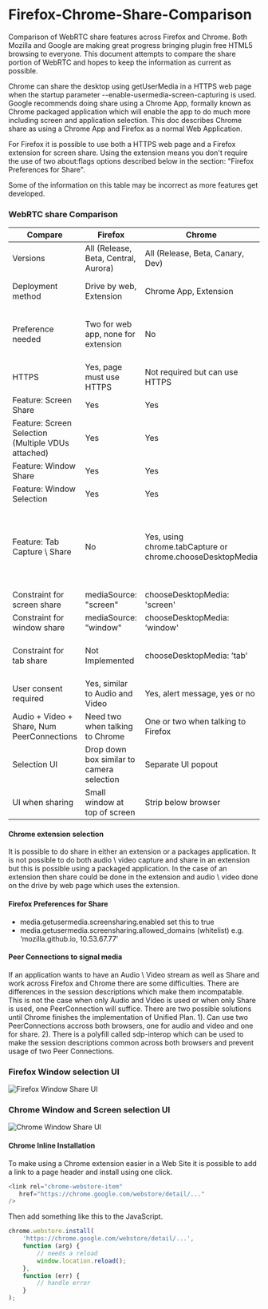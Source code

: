 Firefox-Chrome-Share-Comparison
===============================

Comparison of WebRTC share features across Firefox and Chrome. Both Mozilla and Google are making great progress bringing plugin free HTML5 browsing to everyone.  This document attempts to compare the share portion of WebRTC and hopes to keep the information as current as possible.

Chrome can share the desktop using getUserMedia in a HTTPS web page when the startup parameter --enable-usermedia-screen-capturing is used. Google recommends doing share using a Chrome App, formally known as Chrome packaged application which will enable the app to do much more including screen and application selection.  This doc describes Chrome share as using a Chrome App and Firefox as a normal Web Application.

For Firefox it is possible to use both a HTTPS web page and a Firefox extension for screen share. Using the extension means you don't require the use of two about:flags options described below in the section: "Firefox Preferences for Share".

Some of the information on this table may be incorrect as more features get developed.

### WebRTC share Comparison

| Compare        | Firefox           | Chrome | Note |
| ------------- |-------------|-------------|-------------|
| Versions | All (Release, Beta, Central, Aurora) | All (Release, Beta, Canary, Dev) |  |
| Deployment method | Drive by web, Extension | Chrome App, Extension | See Extension note |
| Preference needed | Two for web app, none for extension | No | See note below for Firefox pref details |
| HTTPS | Yes, page must use HTTPS | Not required but can use HTTPS |  |
| Feature: Screen Share | Yes | Yes |  |
| Feature: Screen Selection (Multiple VDUs attached) | Yes | Yes |  |
| Feature: Window Share | Yes  | Yes |  |
| Feature: Window Selection | Yes  | Yes |  |
| Feature: Tab Capture \ Share | No  | Yes, using chrome.tabCapture or chrome.chooseDesktopMedia | Allowed in extensions and legacy packaged apps not chrome apps |
| Constraint for screen share | mediaSource: "screen" | chooseDesktopMedia: 'screen' | |
| Constraint for window share | mediaSource: ”window" | chooseDesktopMedia: ’window' | |
| Constraint for tab share | Not Implemented  | chooseDesktopMedia: ’tab' | Behind flag since Chrome 50 |
| User consent required | Yes, similar to Audio and Video  | Yes, alert message, yes or no |  |
| Audio + Video + Share, Num PeerConnections  | Need two when talking to Chrome  | One or two when talking to Firefox  | See note below |
| Selection UI | Drop down box similar to camera selection | Separate UI popout  | see images below |
| UI when sharing | Small window at top of screen  | Strip below browser  | See note |


#### Chrome extension selection
It is possible to do share in either an extension or a packages application. It is not possible to do both audio \ video capture and share in an extension but this is possible using a packaged application. In the case of an extension then share could be done in the extension and audio \ video done on the drive by web page which uses the extension.


####  Firefox Preferences for Share

- media.getusermedia.screensharing.enabled                       set this to true
- media.getusermedia.screensharing.allowed_domains (whitelist)   e.g. ‘mozilla.github.io, 10.53.67.77’


####  Peer Connections to signal media

If an application wants to have an Audio \ Video stream as well as Share and work across Firefox and Chrome there are some difficulties. There are differences in the session descriptions which make them incompatable.  This is not the case when only Audio and Video is used or when only Share is used, one PeerConnection will suffice.  There are two possible solutions until Chrome finishes the implementation of Unified Plan.  1).  Can use two PeerConnections accross both browsers, one for audio and video and one for share.  2). There is a polyfill called sdp-interop which can be used to make the session descriptions common across both browsers and prevent usage of two Peer Connections. 


### Firefox Window selection UI
![Firefox Window Share UI](https://github.com/emannion/Firefox-Chrome-Share-Comparison/blob/master/firefox_window_share_ui.png "Firefox Window Share UI")


### Chrome Window and Screen selection UI
![Chrome Window Share UI](https://github.com/emannion/Firefox-Chrome-Share-Comparison/blob/master/chrome_window_share_ui.png "Chrome Window Share UI")

#### Chrome Inline Installation

To make using a Chrome extension easier in a Web Site it is possible to add a link to a page header and install using one click.

```javascript
<link rel="chrome-webstore-item" 
   href="https://chrome.google.com/webstore/detail/..."
/>
```

Then add something like this to the JavaScript.
```javascript
chrome.webstore.install(
    'https://chrome.google.com/webstore/detail/...',
    function (arg) {
        // needs a reload
        window.location.reload();
    },
    function (err) {
        // handle error
    }
);
```
